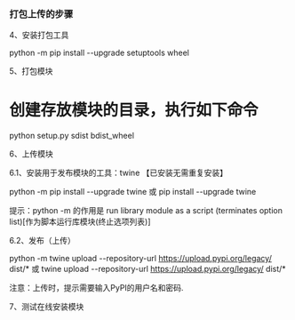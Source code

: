 
### 打包上传的步骤
4、安装打包工具

python -m pip install --upgrade setuptools wheel

 5、打包模块

# 创建存放模块的目录，执行如下命令
python setup.py sdist bdist_wheel

 6、上传模块

6.1、安装用于发布模块的工具：twine 【已安装无需重复安装】

python -m pip install --upgrade twine
或
pip install --upgrade twine

提示：python -m 的作用是 run library module as a script (terminates option list)[作为脚本运行库模块(终止选项列表)]

 6.2、发布（上传）

python -m twine upload --repository-url https://upload.pypi.org/legacy/  dist/*
或
twine upload --repository-url https://upload.pypi.org/legacy/  dist/*

 注意：上传时，提示需要输入PyPI的用户名和密码.

7、测试在线安装模块



